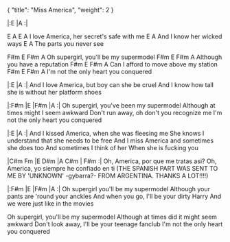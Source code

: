 {
  "title": "Miss America",
  "weight": 2
}

|:E   |A   :|

E        A          E                  A
I love America, her secret's safe with me
    E          A
And I know her wicked ways
    E               A
The parts you never see

F#m      E     F#m          A
Oh supergirl, you'll be my supermodel
F#m           E        F#m A
Although you have a reputation
F#m       E   F#m       A
Can I afford to move above my station
F#m         E              F#m  A
I'm not the only heart you conquered

|:E   |A   :|
And I love America, but boy can she be cruel
And I know how tall she is
without her platform shoes

|:F#m   |E    |F#m    |A   :|
Oh supergirl, you've been my supermodel
Although at times might I seem awkward
Don't run away, oh don't you recognize me
I'm not the only heart you conquered

|:E   |A   :|
And I kissed America, when she was fleesing me
She knows I understand that she needs to be free
And I miss America and sometimes she does too
And sometimes I think of her
When she is fucking you

|C#m  Fm   |E  D#m   |A  C#m  |   F#m  :|
Oh, America, por que me tratas asi?
Oh, America, yo siempre he confiado en ti
	(THE SPANISH PART WAS SENT TO ME BY 'UNKNOWN' -gybarra?- FROM
	ARGENTINA. THANKS A LOT!!!!)

|:F#m   |E    |F#m    |A   :|
Oh supergirl you'll be my supermodel
Although your pants are 'round your anckles
And when you go, I'll be your dirty Harry
And we were just like in the movies

Oh supergirl, you'll be my supermodel
Although at times did it might seem awkward
Don't look away, I'll be your teenage fanclub
I'm not the only heart you conquered
